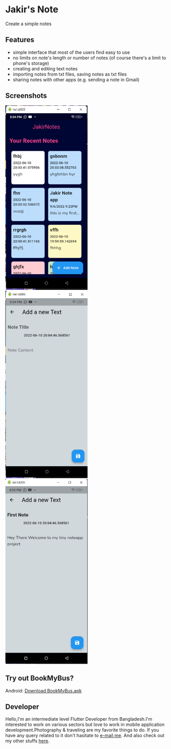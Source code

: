 # Jakir's Note
Create a simple notes

## Features

* simple interface that most of the users find easy to use
* no limits on note's length or number of notes (of course there's a limit to phone's storage)
* creating and editing text notes
* importing notes from txt files, saving notes as txt files
* sharing notes with other apps (e.g. sending a note in Gmail)

## Screenshots

<img src="screenshot/1.png" width="256"> <img src="screenshot/2.png" width="256"> <img src="screenshot/3.png" width="256"> 


## Try out BookMyBus?

Android: [Download BookMyBus.apk](https://github.com/mhnabilcoder/Bus_Ticket_Booking_App_Flutter-UI/blob/main/App/Book%20My%20Bus.apk)

## Developer

Hello,I'm an intermediate level Flutter Developer from Bangladesh.I'm interested to work on various sectors but love to work in mobile application development.Photography & traveling are my favorite things to do. 
If you have any query related to it don't hasitate to [e-mail me](mailto:syedjakir7890@gmail.com). And also check out my other stuffs [here](https://github.com/syedjakir7890).
